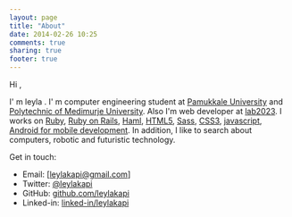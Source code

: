 ```yaml
---
layout: page
title: "About"
date: 2014-02-26 10:25
comments: true
sharing: true
footer: true
---
```

Hi ,

I' m leyla . I' m computer engineering student at [Pamukkale University](http://www.pau.edu.tr) and [Polytechnic of Medimurje University](http://www.mev.hr/). 
Also I'm web developer at [lab2023](http://www.lab2023.com/). 
I works on [Ruby](https://www.ruby-lang.org/en/), [Ruby on Rails](http://rubyonrails.org/), [Haml](http://haml.info/), [HTML5](http://en.wikipedia.org/wiki/HTML5), [Sass](http://sass-lang.com/), 
[CSS3](http://en.wikipedia.org/wiki/CSS_Animations), [javascript](http://www.javascriptsource.com/),
[Android for mobile development](http://www.android.com/).
In addition, I like to search about computers, robotic and futuristic technology.
 
Get in touch:

- Email: [leylakapi@gmail.com]
- Twitter: [@leylakapi](http://twitter.com/leylakapi)
- GitHub: [github.com/leylakapi](http://github.com/leylakapi)
- Linked-in: [linked-in/leylakapi](https://www.linkedin.com/in/leylakapi)